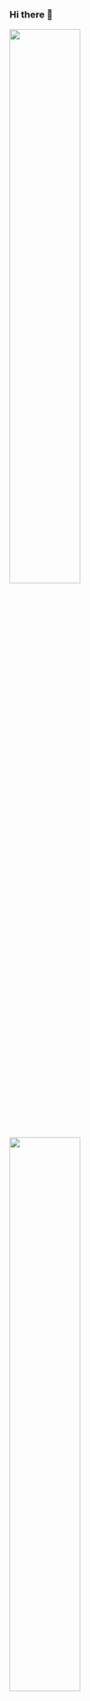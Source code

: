 ### Hi there 👋

<div class='container'>
<img style="height: auto; width: 50%;" class="img" src="https://github-readme-stats.vercel.app/api?username=fgokmenoglu&show_icons=true&theme=highcontrast&hide_border=true" />
&nbsp;
&nbsp;
<img style="height: auto; width: 50%;" class="img" src="https://github-readme-stats.vercel.app/api/top-langs/?username=fgokmenoglu&theme=highcontrast&langs_count=8&layout=compact&hide_border=true" />
<img style="height: auto; width: 50%;" class="img" src="https://github.r2v.ch/codewars?user=fgokmenoglu&name=true&top_languages=true&stroke=%23b362ff&theme=highcontrast" />
</div>

<!--
**fgokmenoglu/fgokmenoglu** is a ✨ _special_ ✨ repository because its `README.md` (this file) appears on your GitHub profile.

Here are some ideas to get you started:

- 🔭 I’m currently working on ...
- 🌱 I’m currently learning ...
- 👯 I’m looking to collaborate on ...
- 🤔 I’m looking for help with ...
- 💬 Ask me about ...
- 📫 How to reach me: ...
- 😄 Pronouns: ...
- ⚡ Fun fact: ...
-->
